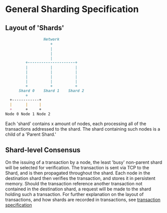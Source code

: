 # General Sharding Specification

## Layout of 'Shards'

```MARKDOWN
                 Network
                    +
                    |
                    |
                    |
         +---------------------+
         |          |          |
         |          |          |
         |          |          |
         |          |          |
         +          +          +
      Shard 0    Shard 1    Shard 2
         +
  +------------+
  |      |     |
  +      +     +
Node 0 Node 1 Node 2
```

Each 'shard' contains x amount of nodes, each processing all of the transactions addressed to the shard. The shard containing such nodes is a child of a 'Parent Shard.'

## Shard-level Consensus

On the issuing of a transaction by a node, the least 'busy' non-parent shard will be selected for verification. The transaction is sent via TCP to the Shard, and is then propagated throughout the shard. Each node in the destination shard then verifies the transaction, and stores it in persistent memory. Should the transaction reference another transaction not contained in the destination shard, a request will be made to the shard holding such a transaction. For further explanation on the layout of transactions, and how shards are recorded in transactions, see [transaction specification]()